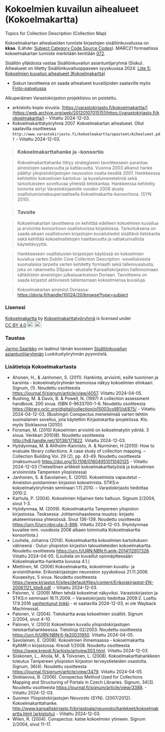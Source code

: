 # Kokoelmien kuvailun aihealueet (Kokoelmakartta)
Topics for Collection Description (Collection Map)

Kokoelmakartan aihealueiden tunniste kirjastojen sisällönkuvailussa on **kkaa**. (Lähde: [Subject Category Code Source Codes](https://www.loc.gov/standards/sourcelist/subject-category.html)).  MARC21 formaatissa kokoelmakartan tunniste merkitään kenttään [072](https://marc21.kansalliskirjasto.fi/bib/05X-08X.htm#072).

Sisällön ylläidosta vastaa Sisällönkuvailun asiantuntijaryhmä (Sisku). Aihealueet on liitetty Sisällönkuvailuoppaseen syyskuussa 2024: [Liite 5: Kokoelmien kuvailun aihealueet (Kokoelmakartta)](https://wiki.helsinki.fi/xwiki/bin/view/rdasovellusohje/RDA-kuvailu%20MARC%2021%20-formaatilla/Sis%C3%A4ll%C3%B6nkuvailuopas/Liite%206/)
- Siskun tavoitteena on saada aihealueet kuvailijoiden saataville myös [Finto-palvelussa](https://finto.fi/)

Alkuperäinen Varastokirjaston projektisivu on poistettu. 
- arkistoitu kopio sivusta: [https://varastokirjasto.fi/kokoelmakartta/](https://web.archive.org/web/20120107015151/https://varastokirjasto.fi/kokoelmakartta/) - Viitattu 2024-12-03.
- Kokoelmakarttatyöryhmä 2007. Kokoelmakartan aihealueet.  Ollut saatavilla osoitteessa `http://www.varastokirjasto.fi/kokoelmakartta/opasteet/Aihealueet.pdf` - Viitattu 2024-12-03.

> ### Kokoelmakarttahanke ja -konsortio

> Kokoelmakarttahanke liittyy strategiseen tavoitteeseen parantaa aineistojen saatavuutta ja kattavuutta. Vuonna 2003 alkanut hanke päättyi yliopistokirjastojen neuvoston osalta kesällä 2007. Hankkeessa kehitettiin kokoelmien kartoitus- ja kuvailumenetelmiä sekä tarkoitukseen soveltuvaa yhteistä tietokantaa.  Hankkeessa kehitetty toiminta siirtyi Varastokirjastolle vuoden 2008 alusta osallistumismaksuperiaatteella Kokoelmakartta-konsortiona. (SYN 2010). 

> ### Tavoite

> Kokoelmakartan tavoitteena on kehittää edelleen kokoelmien kuvailua ja arviointia konsortioon osallistuvissa kirjastoissa. Tarkoituksena on saada aikaan osallistuvien kirjastojen kuvailutiedot sisältävä tietokanta sekä kehittää kokoelmatietojen haettavuutta ja valtakunnallista käytettävyyttä.

> Hankkeeseen osallistuvien kirjastojen käytössä on kokoelmien kuvailua varten Dublin Core Collection Description -sovelluksesta suomalaisia tarpeita varten kehitetty formaatti sekä tallennusalusta, joka on rakennettu DSpace –alustalle Kansalliskirjaston hallinnoimaan sähköisten aineistojen julkaisuarkistoon Doriaan. Tavoitteena on saada kirjastot aktiivisesti tallentamaan kokoelmiensa kuvailuja.

> Kokoelmakartan aineistot Doriassa: https://doria.fi/handle/10024/20/browse?type=subject

### Lisenssi
<p xmlns:cc="http://creativecommons.org/ns#" xmlns:dct="http://purl.org/dc/terms/"><a property="dct:title" rel="cc:attributionURL" href="https://wiki.helsinki.fi/xwiki/bin/view/rdasovellusohje/RDA-kuvailu%20MARC%2021%20-formaatilla/Sis%C3%A4ll%C3%B6nkuvailuopas/Liite%206/">Kokoelmakartta</a> by <a rel="cc:attributionURL dct:creator" property="cc:attributionName" href="https://web.archive.org/web/20070918190140/http://www.kansalliskirjasto.fi/kirjastoala/neuvosto/hankkeet/kokoelmakartta.html">Kokoelmakarttatyöryhmä</a> is licensed under <a href="https://creativecommons.org/licenses/by/4.0/?ref=chooser-v1" target="_blank" rel="license noopener noreferrer" style="display:inline-block;">CC BY 4.0<img style="height:22px!important;margin-left:3px;vertical-align:text-bottom;" src="https://mirrors.creativecommons.org/presskit/icons/cc.svg?ref=chooser-v1" alt=""><img style="height:22px!important;margin-left:3px;vertical-align:text-bottom;" src="https://mirrors.creativecommons.org/presskit/icons/by.svg?ref=chooser-v1" alt=""></a></p>

### Taustaa
[Jarmo Saarikko](https://orcid.org/0000-0002-6801-6151) on laatinut tämän koosteen [Sisällönkuvailun asiantuntijaryhmän](https://www.kiwi.fi/pages/viewpage.action?pageId=59937473) Luokitustyöryhmän pyynnöstä.

### Lisätietoja Kokoelmakartasta
- Ahonen, H., & Janhonen, S. (2011). Hankinta, arviointi, esille tuominen ja karsinta - kokoelmatyöryhmän teemoissa näkyy kokoelmien elinkaari. Signum, (1). Noudettu osoitteesta https://journal.fi/signum/article/view/4057. Viitattu 2024-04-05.
- Bushing, M. & Davis, B. & Powell, N.  (1997) A collection assessment handbook. 200 sivua. ISBN 0-9633700-1-6.  Noudettu osoitteesta https://library.oclc.org/digital/collection/p15003coll81/id/875/ - Viitattu 2024-04-12-03. (Bushingin Conspectus menetelmää varten tehtiin suomalainen sovellus, jota käytettiin Kirjastokartta-projektissa. Kts. myös Stoklasova (2010))
- Forsman, M. (2010) Kokoelmien arviointi on kokoelmatyön ydintä. 3 sivua. Verkkari 2010(8). Noudettu osoitteesta http://hdl.handle.net/10138/171822. Viitattu 2024-12-03.
- Hyödynmaa, M. & Ahlholm-Kannisto, A. & Nurminen, H.(2010): How to evaluate library collections: A case study of collection mapping. – Collection Building Vol. 29 (2), pp. 43-49. Noudettu osoitteesta (maksumuuri) https://doi.org/10.1108/01604951011040125  - Viitattu 2024-12-03 (Tieteellinen artikkeli kokoelmakarttatyöstä ja kokoelmien arvioinnista Tampereen yliopistossa)
- Janhonen, S. & Savolainen, E. (2010). Kokoelmista vapautetut – Aineiston poistaminen kirjaston kokoelmista.
STKS:n kokoelmatyöryhmän seminaari 1.11.2010. – Varastokirjasto tiedottaa 2010:2. 
- Karhula, P. (2004). Kokoelmien hiljainen tieto haltuun. Signum 2/2004, sivut 1-3.
- Hyödynmaa, M. (2009). Kokoelmakartta Tampereen yliopiston kirjastossa. Teoksessa: Johtamishaasteena muutos: kirjasto akateemisessa yhteisössä. Sivut 136-139. Noudettu osoitteesta https://urn.fi/urn:nbn:uta-3-896. Viitattu 2024-12-03. (Hyödynmaa kuvailee mm. vuodesta 2008 alkaen toiminutta Kokoelmakartta konsortiota.)
- Louhela, Johanna (2014). Kokoelmakartta kokoelmien kartoituksen välineenä : Oulun yliopiston kirjaston taloustieteiden kokoelmakartta. Noudettu osoitteesta https://urn.fi/URN:NBN:fi:amk-2014112817326. Viitattu 2024-04-05.  (Louhela on kuvaillut opinnäytteesään Kokoelmakartta-hanketta luvussa 4.1.)
- Miettinen, M. (2006) Kokoelmakartta, kokoelmien kuvailu- ja arviointihanke. Erikoiskirjastojen neuvoston syyskokous 21.11.2006. Kuvaesitys, 5 sivua. Noudettu osoitteesta https://www.kirjastot.fi/sites/default/files/content/Erikoiskirjastot-EN-20061121_liite8.pdf. - Viitattu 2024-12-03.
- Palonen, V. (2009) Miten tehdä kokoelmat näkyviksi. Varastokirjaston ja STKS:n seminaari 16.11.2009. – Varastokirjasto tiedottaa 2009:2. Luettu 17.9.2016 [vanhentunut linkki](http://www.varastokirjasto.fi/kokoelmakartta/julkaisut/artikkelit/Vuokko_Palonen_kkseminaari.pdf) - ei saatavilla 2024-12-03, ei ole Wayback Machinessa).
- Palonen, V. (2004). Tietokartta avaa kokoelmien sisällöt. Signum 2/2004, sivut 4-10.
- Palonen, V. (2003) Kokoelmien kuvailu yliopistokirjastojen tietokarttahankkeessa. Tietolinja 02/2003. Noudettu osoitteesta https://urn.fi/URN:NBN:fi-fe20031950. Viitattu 2024-04-05.
- Savolainen, E. (2008). Kokoelmien ihmemaassa - kokoelmakartta KyAMK:n kirjastossa. Kreodi 1/2008. Noudettu osoitteesta https://www.kreodi.fi/arkisto/artview303.html. Viitattu 2024-12-03.
- Siiskonen, L., Ahola, M., & Toivonen, L. (2008). Kokoelmakarttahankkeen toteutus Tampereen yliopiston kirjaston terveystieteiden osastolta. Signum, 36(4). Noudettu osoitteesta https://journal.fi/signum/article/view/3479. Viitattu 2024-04-05.
- Stoklasova, B. (2006). Conspectus Method Used for Collections Mapping and Structuring of Portals in Czech Libraries. Signum, 34(3). Noudettu osoitteesta https://journal.fi/signum/article/view/3388. - Viitattu 2024-12-03.
- Suomen Yliopistokirjastojen Neuvosto (SYN). (2007/2012). Kokoelmakarttahanke.  [http://www.kansalliskirjasto.fi/kirjastoala/neuvosto/hankkeet/kokoelmakartta.html (arkistoitu)](https://web.archive.org/web/20070918190140/http://www.kansalliskirjasto.fi/kirjastoala/neuvosto/hankkeet/kokoelmakartta.html)  - Viitattu 2024-12-03.
- Wilen, R. (2004). Conspectus: katse kokoelmien ytimeen. Signum 2/2004, sivut 11-17. 
